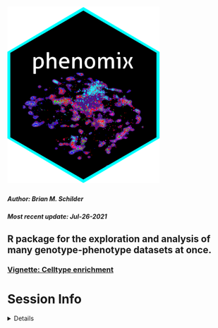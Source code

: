 <img src='./inst/figures/phenomix.png' height='400'><br>
================
<h5>
Author: <i>Brian M. Schilder</i>
</h5>
<h5>
Most recent update: <i>Jul-26-2021</i>
</h5>

## R package for the exploration and analysis of many genotype-phenotype datasets at once.

### [Vignette: Celltype enrichment](https://neurogenomics.github.io/phenomix/vignettes/celltype_enrichment.html)

# Session Info

<details>

``` r
utils::sessionInfo()
```

    ## R version 4.1.0 (2021-05-18)
    ## Platform: x86_64-pc-linux-gnu (64-bit)
    ## Running under: Ubuntu 20.04.2 LTS
    ## 
    ## Matrix products: default
    ## BLAS/LAPACK: /usr/lib/x86_64-linux-gnu/openblas-pthread/libopenblasp-r0.3.8.so
    ## 
    ## locale:
    ##  [1] LC_CTYPE=en_US.UTF-8       LC_NUMERIC=C              
    ##  [3] LC_TIME=en_US.UTF-8        LC_COLLATE=en_US.UTF-8    
    ##  [5] LC_MONETARY=en_US.UTF-8    LC_MESSAGES=C             
    ##  [7] LC_PAPER=en_US.UTF-8       LC_NAME=C                 
    ##  [9] LC_ADDRESS=C               LC_TELEPHONE=C            
    ## [11] LC_MEASUREMENT=en_US.UTF-8 LC_IDENTIFICATION=C       
    ## 
    ## attached base packages:
    ## [1] stats     graphics  grDevices utils     datasets  methods   base     
    ## 
    ## loaded via a namespace (and not attached):
    ##  [1] compiler_4.1.0    magrittr_2.0.1    tools_4.1.0       htmltools_0.5.1.1
    ##  [5] yaml_2.2.1        stringi_1.7.3     rmarkdown_2.9     knitr_1.33       
    ##  [9] stringr_1.4.0     xfun_0.24         digest_0.6.27     rlang_0.4.11     
    ## [13] evaluate_0.14

</details>
